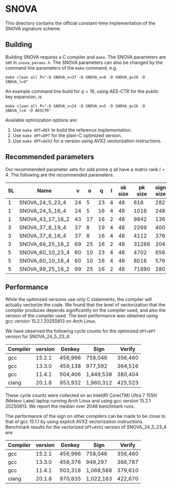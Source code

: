 SNOVA
=======
This directory contains the official constant-time implementation of the SNOVA signature scheme.


Building
-------

Building SNOVA requires a C compiler and `make`. The SNOVA parameters are set in `snova_params.h`. The SNOVA parameters can also be changed by the command line parameters of the `make` command, e.g.
```
make clean all P="-D SNOVA_v=37 -D SNOVA_o=8 -D SNOVA_q=19 -D SNOVA_l=4"
```
An example command line build for $q=16$, using AES-CTR for the public key expansion, is
```
make clean all P="-D SNOVA_v=24 -D SNOVA_o=5 -D SNOVA_q=16 -D SNOVA_l=4 -D AESCTR"
```

Available optimization options are:
1. Use `make OPT=REF` to build the reference implementation.
2. Use `make OPT=OPT` for the plain-C optimized version.
3. Use `make OPT=AVX2` for a version using AVX2 vectorization instructions.


Recommended parameters
-------

Our recommended parameter sets for odd prime $q$ all have a matrix rank $l=4$. The following are the recommended parameters:

| SL |        Name      |  v |  o |   q |  l |  sk size |  pk size |  sign size |
|----|------------------|----|----|-----|----|----------|----------|------------|
|  1 |  SNOVA_24_5_23_4 | 24 |  5 |  23 |  4 |      48  |      616 |        282 |
|  1 |  SNOVA_24_5_16_4 | 24 |  5 |  16 |  4 |      48  |     1016 |        248 |
|  1 | SNOVA_43_17_16_2 | 43 | 17 |  16 |  2 |      48  |     9842 |        136 |
|  3 |  SNOVA_37_8_19_4 | 37 |  8 |  19 |  4 |      48  |     2269 |        400 |
|  3 |  SNOVA_37_8_16_4 | 37 |  8 |  16 |  4 |      48  |     4112 |        376 |
|  3 | SNOVA_69_25_16_2 | 69 | 25 |  16 |  2 |      48  |    31266 |        204 |
|  5 | SNOVA_60_10_23_4 | 60 | 10 |  23 |  4 |      48  |     4702 |        656 |
|  5 | SNOVA_60_10_16_4 | 60 | 10 |  16 |  4 |      48  |     8016 |        576 |
|  5 | SNOVA_99_25_16_2 | 99 | 25 |  16 |  2 |      48  |    71890 |        280 |


Performance
-------

While the optimized versions use only C statements, the compiler will actually vectorize the code. We found that the level of vectorization that the compiler produces depends significantly on the compiler used, and also the version of the compiler used. The best performance was obtained using gcc version 15.2.1 20250813 on Arch Linux.

We have observed the following cycle counts for the optimized `OPT=OPT` version for SNOVA_24_5_23_4:

| Compiler | version |   Genkey  |     Sign   |  Verify  |
|----------|---------|-----------|------------|----------|
|   gcc    |  15.2.1 |   456,966 |    758,046 |  356,460 |
|   gcc    |  13.3.0 |   459,138 |    977,592 |  364,516 |
|   gcc    |  11.4.1 |   504,406 |  1,449,538 |  380,404 |
|  clang   |  20.1.8 |   953,932 |  1,960,312 |  425,523 |

These cycle counts were collected on an Intel(R) Core(TM) Ultra 7 155H (Meteor Lake) laptop running Arch Linux and using gcc version 15.2.1 20250813. We report the median over 2048 benchmark runs.

The performance of the sign on other compilers can be made to be close to that of gcc 15.1.1 by using explicit AVX2 vectorization instructions. Benchmark results for the vectorized `OPT=AVX2` version of SNOVA_24_5_23_4 are:

| Compiler | version |   Genkey  |     Sign   |  Verify  |
|----------|---------|-----------|------------|----------|
|   gcc    |  15.2.1 |   456,966 |    758,046 |  356,460 |
|   gcc    |  13.3.0 |   459,376 |    949,297 |  366,787 |
|   gcc    |  11.4.1 |   503,318 |  1,068,568 |  379,610 |
|  clang   |  20.1.8 |   970,835 |  1,022,163 |  422,670 |
